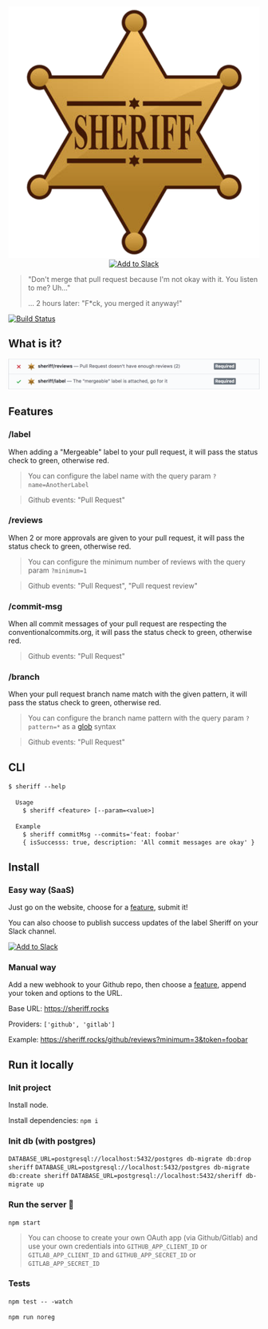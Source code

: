 <p align="center">
  <img src="./public/images/logo.png" alt="Sheriff">
  <br>
  <a href="https://slack.com/oauth/authorize?client_id=19989196163.310602755904&scope=incoming-webhook"><img alt="Add to Slack" height="40" width="139" src="https://platform.slack-edge.com/img/add_to_slack.png" srcset="https://platform.slack-edge.com/img/add_to_slack.png 1x, https://platform.slack-edge.com/img/add_to_slack@2x.png 2x" /></a>
</p>

> "Don't merge that pull request because I'm not okay with it. You listen to me? Uh..."
>
> ... 2 hours later: "F*ck, you merged it anyway!"

[![Build Status](https://travis-ci.org/tiste/sheriff.svg?branch=master)](https://travis-ci.org/tiste/sheriff)

## What is it?

<img src="./public/images/checks.png" alt="What is it?">

## Features

### /label

When adding a "Mergeable" label to your pull request, it will pass the status check to green, otherwise red.

> You can configure the label name with the query param `?name=AnotherLabel`

> Github events: "Pull Request"

### /reviews

When 2 or more approvals are given to your pull request, it will pass the status check to green, otherwise red.

> You can configure the minimum number of reviews with the query param `?minimum=1`

> Github events: "Pull Request", "Pull request review"

### /commit-msg

When all commit messages of your pull request are respecting the conventionalcommits.org, it will pass the status check to green, otherwise red.

> Github events: "Pull Request"

### /branch

When your pull request branch name match with the given pattern, it will pass the status check to green, otherwise red.

> You can configure the branch name pattern with the query param `?pattern=*` as a [glob](https://github.com/isaacs/minimatch) syntax

> Github events: "Pull Request"

## CLI

```
$ sheriff --help

  Usage
    $ sheriff <feature> [--param=<value>]

  Example
    $ sheriff commitMsg --commits='feat: foobar'
    { isSuccesss: true, description: 'All commit messages are okay' }
```

## Install

### Easy way (SaaS)

Just go on the website, choose for a [feature](#features), submit it!

You can also choose to publish success updates of the label Sheriff on your Slack channel.

<a href="https://slack.com/oauth/authorize?client_id=19989196163.310602755904&scope=incoming-webhook"><img alt="Add to Slack" height="40" width="139" src="https://platform.slack-edge.com/img/add_to_slack.png" srcset="https://platform.slack-edge.com/img/add_to_slack.png 1x, https://platform.slack-edge.com/img/add_to_slack@2x.png 2x" /></a>

### Manual way

Add a new webhook to your Github repo, then choose a [feature](#features), append your token and options to the URL.

Base URL: https://sheriff.rocks

Providers: `['github', 'gitlab']`

Example: https://sheriff.rocks/github/reviews?minimum=3&token=foobar

## Run it locally

### Init project

Install node.

Install dependencies: `npm i`

### Init db (with postgres)

`DATABASE_URL=postgresql://localhost:5432/postgres db-migrate db:drop sheriff`
`DATABASE_URL=postgresql://localhost:5432/postgres db-migrate db:create sheriff`
`DATABASE_URL=postgresql://localhost:5432/sheriff db-migrate up`

### Run the server :rocket:

`npm start`

> You can choose to create your own OAuth app (via Github/Gitlab) and use your own credentials into `GITHUB_APP_CLIENT_ID` or `GITLAB_APP_CLIENT_ID` and `GITHUB_APP_SECRET_ID` or `GITLAB_APP_SECRET_ID`

### Tests

`npm test -- -watch`

`npm run noreg`
